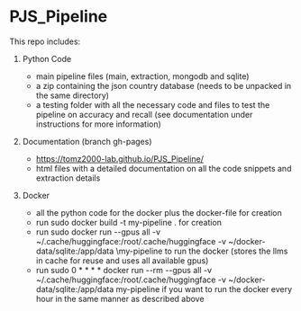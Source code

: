# PJS_Pipeline

This repo includes:
1. Python Code
   - main pipeline files (main, extraction, mongodb and sqlite)
   - a zip containing the json country database (needs to be unpacked in the same directory)
   - a testing folder with all the necessary code and files to test the pipeline on accuracy and recall (see documentation under instructions for more information)
     
2. Documentation (branch gh-pages)
   - https://tomz2000-lab.github.io/PJS_Pipeline/
   - html files with a detailed documentation on all the code snippets and extraction details
     
3. Docker
   - all the python code for the docker plus the docker-file for creation
   - run sudo docker build -t my-pipeline . for creation
   - run sudo docker run \--gpus all \-v ~/.cache/huggingface:/root/.cache/huggingface \-v ~/docker-data/sqlite:/app/data \my-pipeline to run the docker (stores the llms in cache for reuse and uses all available gpus)
   - run sudo 0 * * * * docker run --rm --gpus all -v ~/.cache/huggingface:/root/.cache/huggingface -v ~/docker-data/sqlite:/app/data my-pipeline if you want to run the docker every hour in the same manner as described above
